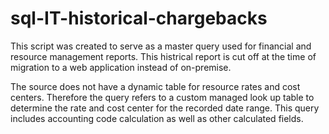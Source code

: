 # sql-IT-historical-chargebacks

This script was created to serve as a master query used for financial and resource management reports. This histrical report is cut off at the time of migration to a web application instead of on-premise.

The source does not have a dynamic table for resource rates and cost centers. Therefore the query refers to a custom managed look up table to determine the rate and cost center for the recorded date range. This query includes accounting code calculation as well as other calculated fields.
